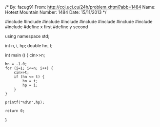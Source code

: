 /*
	By: facug91
	From: http://coj.uci.cu/24h/problem.xhtml?abb=1484
	Name: Hotest Mountain
	Number: 1484
	Date: 15/11/2013
*/

#include <cstdio>
#include <cstring>
#include <cstdlib>
#include <iostream>
#include <string>
#include <set>
#include <iterator>
#include <climits>
#include <cmath>
#define x first
#define y second

using namespace std;

int n, i, hp;
double hn, t;

int main () {
	cin>>n;
	
	hn = -1.0;
	for (i=1; i<=n; i++) {
		cin>>t;
		if (hn <= t) {
			hn = t;
			hp = i;
		}
	}
	
	printf("%d\n",hp);
	
	return 0;
}
